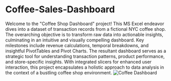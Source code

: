 # Coffee-Sales-Dashboard
Welcome to the "Coffee Shop Dashboard" project! This MS Excel endeavor dives into a dataset of transaction records from a fictional NYC coffee shop. The overarching objective is to transform raw data into actionable insights, culminating in an intuitive and visually compelling dashboard. Key milestones include revenue calculations, temporal breakdowns, and insightful PivotTables and Pivot Charts. The resultant dashboard serves as a strategic tool for understanding transaction patterns, product performance, and store-specific insights. With integrated slicers for enhanced user interaction, this project encapsulates a holistic approach to data analysis in the context of a bustling coffee shop environment.
![Coffee Dashboard](https://github.com/4bhijeet341/Coffee-Sales-Dashboard/assets/150332865/d0f75d3e-693b-4674-8179-5912618f9dc3)

